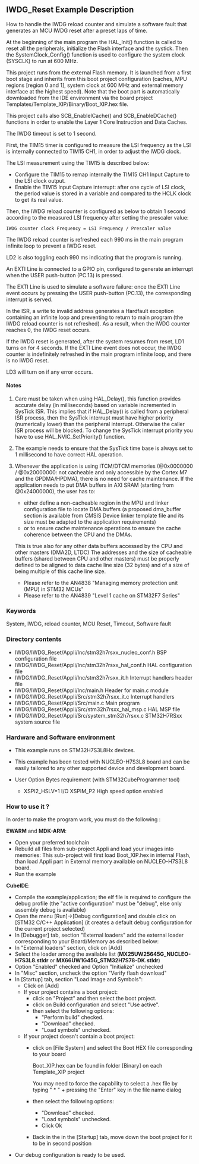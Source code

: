 ## <b>IWDG_Reset Example Description</b>

How to handle the IWDG reload counter and simulate a software fault that generates
an MCU IWDG reset after a preset laps of time.

At the beginning of the main program the HAL_Init() function is called to reset
all the peripherals, initialize the Flash interface and the systick.
Then the SystemClock_Config() function is used to configure the system
clock (SYSCLK) to run at 600 MHz.

This project runs from the external Flash memory. It is launched from a first boot stage and inherits from this boot project
configuration (caches, MPU regions [region 0 and 1], system clock at 600 MHz and external memory interface at the highest speed).
Note that the boot part is automatically downloaded from the IDE environment via the board project Templates/Template_XIP/Binary/Boot_XIP.hex file.

This project calls also SCB_EnableICache() and SCB_EnableDCache() functions in order to enable
the Layer 1 Core Instruction and Data Caches.

The IWDG timeout is set to 1 second.

First, the TIM15 timer is configured to measure the LSI frequency as the
LSI is internally connected to TIM15 CH1, in order to adjust the IWDG clock.

The LSI measurement using the TIM15 is described below:

  - Configure the TIM15 to remap internally the TIM15 CH1 Input Capture to the LSI
    clock output.
  - Enable the TIM15 Input Capture interrupt: after one cycle of LSI clock, the
    period value is stored in a variable and compared to the HCLK clock to get
    its real value.

Then, the IWDG reload counter is configured as below to obtain 1 second according
to the measured LSI frequency after setting the prescaler value:

    IWDG counter clock Frequency = LSI Frequency / Prescaler value

The IWDG reload counter is refreshed each 990 ms in the main program infinite
loop to prevent a IWDG reset.

LD2 is also toggling each 990 ms indicating that the program is running.

An EXTI Line is connected to a GPIO pin, configured to generate an interrupt
when the USER push-button (PC.13) is pressed.

The EXTI Line is used to simulate a software failure: once the EXTI Line event
occurs by pressing the USER push-button (PC.13), the corresponding interrupt is served.

In the ISR, a write to invalid address generates a Hardfault exception
containing an infinite loop and preventing to return to main program (the IWDG
reload counter is not refreshed).
As a result, when the IWDG counter reaches 0, the IWDG reset occurs.

If the IWDG reset is generated, after the system resumes from reset, LD1 turns on for 4 seconds.
If the EXTI Line event does not occur, the IWDG counter is indefinitely refreshed in the main
program infinite loop, and there is no IWDG reset.

LD3 will turn on if any error occurs.

#### <b>Notes</b>

 1. Care must be taken when using HAL_Delay(), this function provides accurate
    delay (in milliseconds) based on variable incremented in SysTick ISR. This
    implies that if HAL_Delay() is called from a peripheral ISR process, then
    the SysTick interrupt must have higher priority (numerically lower)
    than the peripheral interrupt. Otherwise the caller ISR process will be blocked.
    To change the SysTick interrupt priority you have to use HAL_NVIC_SetPriority() function.

 2. The example needs to ensure that the SysTick time base is always set to 1 millisecond
    to have correct HAL operation.

 3. Whenever the application is using ITCM/DTCM memories (@0x0000000 / @0x20000000: not cacheable and only accessible
    by the Cortex M7 and the GPDMA/HPDMA), there is no need for cache maintenance.
    If the application needs to put DMA buffers in AXI SRAM (starting from @0x24000000), the user has to:
    - either define a non-cacheable region in the MPU and linker configuration file to locate DMA buffers
      (a proposed dma_buffer section is available from CMSIS Device linker template file and its size must
      be adapted to the application requirements)
    - or to ensure cache maintenance operations to ensure the cache coherence between the CPU and the DMAs.

    This is true also for any other data buffers accessed by the CPU and other masters (DMA2D, LTDC)
    The addresses and the size of cacheable buffers (shared between CPU and other masters)
    must be properly defined to be aligned to data cache line size (32 bytes) and of a size of being multiple
    of this cache line size.
    - Please refer to the AN4838 "Managing memory protection unit (MPU) in STM32 MCUs"
    - Please refer to the AN4839 "Level 1 cache on STM32F7 Series"

### <b>Keywords</b>

System, IWDG, reload counter, MCU Reset, Timeout, Software fault

### <b>Directory contents</b>

  - IWDG/IWDG_Reset/Appli/Inc/stm32h7rsxx_nucleo_conf.h     BSP configuration file
  - IWDG/IWDG_Reset/Appli/Inc/stm32h7rsxx_hal_conf.h    HAL configuration file
  - IWDG/IWDG_Reset/Appli/Inc/stm32h7rsxx_it.h          Interrupt handlers header file
  - IWDG/IWDG_Reset/Appli/Inc/main.h                  Header for main.c module
  - IWDG/IWDG_Reset/Appli/Src/stm32h7rsxx_it.c          Interrupt handlers
  - IWDG/IWDG_Reset/Appli/Src/main.c                  Main program
  - IWDG/IWDG_Reset/Appli/Src/stm32h7rsxx_hal_msp.c     HAL MSP file
  - IWDG/IWDG_Reset/Appli/Src/system_stm32h7rsxx.c      STM32H7RSxx system source file


### <b>Hardware and Software environment</b>

  - This example runs on STM32H7S3L8Hx devices.

  - This example has been tested with NUCLEO-H7S3L8 board and can be
    easily tailored to any other supported device and development board.

  - User Option Bytes requirement (with STM32CubeProgrammer tool)

    - XSPI2_HSLV=1     I/O XSPIM_P2 High speed option enabled

### <b>How to use it ?</b>

In order to make the program work, you must do the following :

**EWARM** and **MDK-ARM**:

 - Open your preferred toolchain
 - Rebuild all files from sub-project Appli and load your images into memories: This sub-project will first load Boot_XIP.hex in internal Flash,
   than load Appli part in External memory available on NUCLEO-H7S3L8 board.
 - Run the example

**CubeIDE**:

 - Compile the example/application; the elf file is required to configure the debug profile (the "active configuration" must be "debug", else only assembly debug is available)
 - Open the menu [Run]->[Debug configuration] and double click on  [STM32 C/C++ Application] (it creates a default debug configuration for the current project selected)
 - In [Debugger] tab, section "External  loaders" add the external loader corresponding to your Board/Memory as described below:
 - In "External loaders" section, click on [Add]
 - Select the loader among the available list (**MX25UW25645G_NUCLEO-H7S3L8.stldr** or **MX66UW1G45G_STM32H7S78-DK.stldr**)
 - Option "Enabled" checked and Option "Initialize" unchecked
 - In "Misc" section, uncheck the option "Verify flash download"
 - In [Startup] tab, section "Load Image and Symbols":
   - Click on [Add]
   - If your project contains a boot project:
     - click on "Project" and then select the boot project.
     - click on Build configuration and select "Use active".
     - then select the following options:
       - "Perform build" checked.
       - "Download" checked.
       - "Load symbols" unchecked.
   - If your project doesn't contain a boot project:
     - click on [File System] and select the Boot HEX file corresponding to your board

        Boot_XIP.hex can be found in folder [Binary] on each Template_XIP project

        You may need to force the capability to select a .hex file by typing " * " + pressing the "Enter" key in the file name dialog

     - then select the following options:
       - "Download"      checked.
       - "Load symbols" unchecked.
       - Click Ok
     - Back in the in the [Startup] tab, move down the boot project for it to be in second position
 - Our debug configuration is ready to be used.
